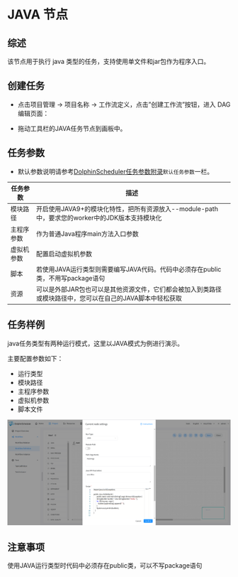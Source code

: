 # JAVA 节点

## 综述

该节点用于执行 java 类型的任务，支持使用单文件和jar包作为程序入口。

## 创建任务

- 点击项目管理 -> 项目名称 -> 工作流定义，点击”创建工作流”按钮，进入 DAG 编辑页面：

- 拖动工具栏的JAVA任务节点到画板中。

## 任务参数

[//]: # (TODO: use the commented anchor below once our website template supports this syntax)
[//]: # (- 默认参数说明请参考[DolphinScheduler任务参数附录]&#40;appendix.md#默认任务参数&#41;`默认任务参数`一栏。)

- 默认参数说明请参考[DolphinScheduler任务参数附录](appendix.md)`默认任务参数`一栏。

| **任务参数** |                            **描述**                             |
|----------|---------------------------------------------------------------|
| 模块路径     | 开启使用JAVA9+的模块化特性，把所有资源放入--module-path中，要求您的worker中的JDK版本支持模块化 |
| 主程序参数    | 作为普通Java程序main方法入口参数                                          |
| 虚拟机参数    | 配置启动虚拟机参数                                                     |
| 脚本       | 若使用JAVA运行类型则需要编写JAVA代码。代码中必须存在public类，不用写package语句            |
| 资源       | 可以是外部JAR包也可以是其他资源文件，它们都会被加入到类路径或模块路径中，您可以在自己的JAVA脚本中轻松获取      |

## 任务样例

java任务类型有两种运行模式，这里以JAVA模式为例进行演示。

主要配置参数如下：

- 运行类型
- 模块路径
- 主程序参数
- 虚拟机参数
- 脚本文件

![java_task](../../../../img/tasks/demo/java_task02.png)

## 注意事项

使用JAVA运行类型时代码中必须存在public类，可以不写package语句

